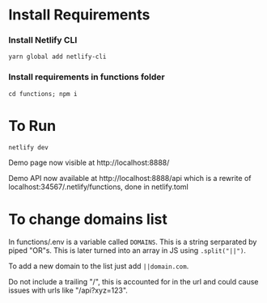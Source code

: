 # Install Requirements

### Install Netlify CLI

```yarn global add netlify-cli```


### Install requirements in functions folder

```cd functions; npm i```

# To Run
```netlify dev```

Demo page now visible at http://localhost:8888/

Demo API now available at http://localhost:8888/api which is a rewrite of localhost:34567/.netlify/functions, done in netlify.toml

# To change domains list

In functions/.env is a variable called `DOMAINS`. This is a string serparated by piped "OR"s. This is later turned into an array in JS using `.split("||")`.

To add a new domain to the list just add `||domain.com`.

Do not include a trailing "/", this is accounted for in the url and could cause issues with urls like "/api?xyz=123".